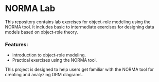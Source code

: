 # NORMA Lab

This repository contains lab exercises for object-role modeling using the NORMA tool. It includes basic to intermediate exercises for designing data models based on object-role theory.

### Features:
- Introduction to object-role modeling.
- Practical exercises using the NORMA tool.

This project is designed to help users get familiar with the NORMA tool for creating and analyzing ORM diagrams.

